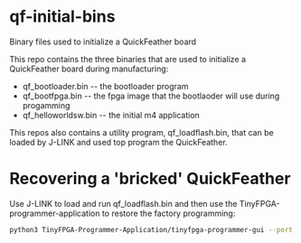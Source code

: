 # qf-initial-bins
Binary files used to initialize a QuickFeather board

This repo contains the three binaries that are used to initialize a QuickFeather board during manufacturing:
* qf_bootloader.bin -- the bootloader program
* qf_bootfpga.bin -- the fpga image that the bootlaoder will use during progamming
* qf_helloworldsw.bin -- the initial m4 application

This repos also contains a utility program, qf_loadflash.bin, that can be loaded by J-LINK and used top program the QuickFeather.

# Recovering a 'bricked' QuickFeather
Use J-LINK to load and run qf_loadflash.bin and then use the TinyFPGA-programmer-application to restore the factory programming:
```sh
python3 TinyFPGA-Programmer-Application/tinyfpga-programmer-gui --port COMXXX --mfgpkg qf-initial-bins
```
